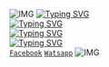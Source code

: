 ![IMG]([https://user-images.githubusercontent.com/20098740/189460269-faf9c907-ebcf-45e3-903d-cf747a115e4f.gif](https://user-images.githubusercontent.com/64306867/190128173-2b12ddab-f8b5-4718-939a-8e510086bc94.jpg))
[![Typing SVG](https://readme-typing-svg.herokuapp.com?size=22&duration=5009&color=0283F7&background=FF2D2D00&vCenter=true&multiline=true&width=414&height=56&lines=MR+QURESHI+XD+HERE)](https://git.io/typing-svg) <br/>
[![Typing SVG](https://readme-typing-svg.herokuapp.com?size=22&duration=5009&color=F7CD2E&background=FF2D2D00&vCenter=true&multiline=true&width=414&height=56&lines=Wellcome+To+My+Git+Account)](https://git.io/typing-svg) <br/>
[![Typing SVG](https://readme-typing-svg.herokuapp.com?size=22&duration=5009&color=0283F7&background=FF2D2D00&vCenter=true&multiline=true&width=414&height=56&lines=Don't+Forget+To+Follow+My+Git)](https://git.io/typing-svg) <br/>
[![Typing SVG](https://readme-typing-svg.herokuapp.com?size=22&duration=5009&color=F7CD2E&background=FF2D2D00&vCenter=true&multiline=true&width=414&height=56&lines=Stay+Happy)](https://git.io/typing-svg) <br/>
 [`Facebook`](https://www.facebook.com/MrQureshi-xd/)
[`Watsapp`](https://www.wa.me/+923118933642)
![IMG](https://user-images.githubusercontent.com/64306867/190128640-166990d2-53d6-4a78-bb2a-8db05c1e98e4.jpg)
